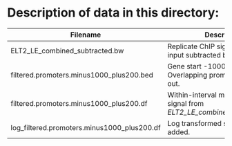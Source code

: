 # Description of data in this directory:

| Filename                                     | Description        | Detail |
| -------------------------------------------  | ----------------------------------------------             | ------ |
|ELT2_LE_combined_subtracted.bw | Replicate ChIP signal combined, input subtracted bigwig file.             |  [ENCFF514UXE](https://www.encodeproject.org/files/ENCFF514UXE/) |
| filtered.promoters.minus1000_plus200.bed     | Gene start -1000/+200. Overlapping promoters filtered out. | https://github.com/meekrob/ELT-2-ChIP-revision/blob/60cfe0750d2377ecc19b7be7b07070b013f2ab6f/David/promoter_chip.Rmd#L26 |
| filtered.promoters.minus1000_plus200.df      | Within-interval min and max ChIP signal from *ELT2_LE_combined_subtracted.bw*  | https://github.com/meekrob/ELT-2-ChIP-revision/blob/60cfe0750d2377ecc19b7be7b07070b013f2ab6f/David/promoter_chip.Rmd#L64 |
| log_filtered.promoters.minus1000_plus200.df  | Log transformed signal columns added. | https://github.com/meekrob/ELT-2-ChIP-revision/blob/60cfe0750d2377ecc19b7be7b07070b013f2ab6f/David/promoter_chip.Rmd#L92|
